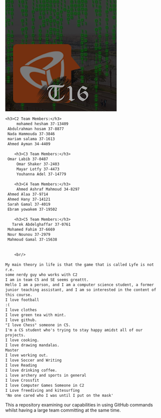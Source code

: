<h1>Github - Sprint 0</h1> <br/>
<div style="position:absolute;top:0;bottom:0;margin:auto;">
	<img align="right" src="logoV9.png" />
</div>
<h2>TODO Debug my Tutorial Title</h2>
<h3>Authors</h3>

    <h3>C1 Team Members:</h3>
     Salma Zaki 37-3358
     Hesham Morgan 37-6934
     Habiba ElHussein 37-0846
     Aya Ibrahim 37-1574

    <h3>C2 Team Members:</h3>
		 mohamed hesham 37-13409
     Abdulrahman hosam 37-8877
     Nada Hammouda 37-3846
     mariam salama 37-1613
     Ahmed Ayman 34-4409

		<h3>C3 Team Members:</h3>
     Omar Labib 37-0487
		 Omar Shaker 37-2403
		 Mayar Lotfy 37-4473
		 Youhanna Adel 37-14779

		<h3>C4 Team Members:</h3>
		 Ahmed Ashraf Mahmoud 34-8297
     Ahmed Alaa 37-9714
     Ahmed Hany 37-14121
     Sarah Gamal 37-4019
     Ebram yowakem 37-19502

		<h3>C5 Team Members:</h3>
	   Tarek Abdelghaffar 37-0761
     Mohamed Fahim 37-6669
     Nour Nounou 37-2979
     Mahmoud Gamal 37-15638


		<br/>

    My main theory in life is that the game that is called Lyfe is not r.e.
    some nerdy guy who works with C2
    I am in team C5 and SE seems greattt.
    Hello I am a person, and I am a computer science student, a former junior teaching assistant, and I am so interested in the content of this course.
    I love football
    :(
    I love clothes
    I love green tea with mint.
    I love github.
    "I love Chess" someone in C5.
    I'm a CS student who's trying to stay happy amidst all of our projects.
    I love cooking.
    I love drawing mandalas.
    Master
    I love working out.
    I love Soccer and Writing
    I love Reading
    I love drinking coffee.
    i love archery and sports in general
    I love Crossfit
    I love Computer Games Someone in C2
	I Love freediving and kitesurfing
    'No one cared who I was until I put on the mask'

This a repository examining our capabilities in using GitHub commands whilst having a large team committing at the same time.
